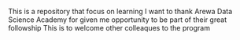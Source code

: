 This is a repository that focus on learning
I want to thank Arewa Data Science Academy for given me opportunity to be part of their great followship
This is to welcome other colleaques to the program
